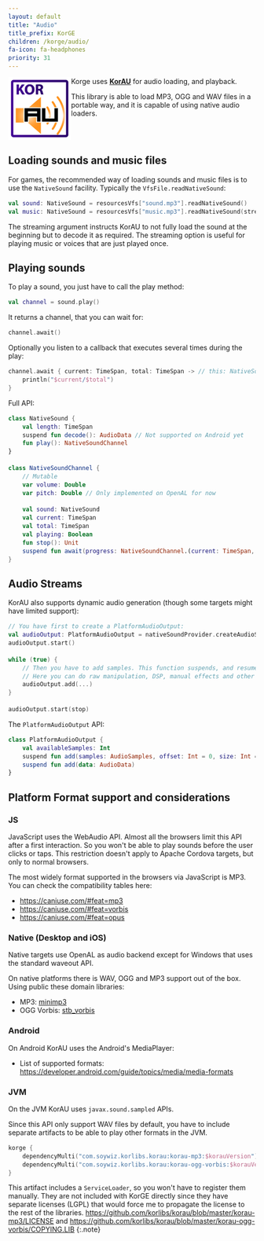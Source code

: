 ```yaml
---
layout: default
title: "Audio"
title_prefix: KorGE
children: /korge/audio/
fa-icon: fa-headphones
priority: 31
---
```


<img src="/i/logos/korau.png" style="float:left;" />

Korge uses **[KorAU](https://github.com/soywiz/korau)** for audio loading,
and playback.

This library is able to load MP3, OGG and WAV files in a portable way,
and it is capable of using native audio loaders.

<div style="clear: both;"></div>

## Loading sounds and music files

For games, the recommended way of loading sounds and music files is to use the `NativeSound` facility. Typically the `VfsFile.readNativeSound`:

```kotlin
val sound: NativeSound = resourcesVfs["sound.mp3"].readNativeSound()
val music: NativeSound = resourcesVfs["music.mp3"].readNativeSound(streaming = true)
```

The streaming argument instructs KorAU to not fully load the sound at the beginning but to decode it as required.
The streaming option is useful for playing music or voices that are just played once.  

## Playing sounds

To play a sound, you just have to call the play method:

```kotlin
val channel = sound.play()
```

It returns a channel, that you can wait for:

```kotlin
channel.await()
```

Optionally you listen to a callback that executes several times during the play:

```kotlin
channel.await { current: TimeSpan, total: TimeSpan -> // this: NativeSoundChannel
    println("$current/$total")
}
```

Full API:

```kotlin
class NativeSound {
	val length: TimeSpan
	suspend fun decode(): AudioData // Not supported on Android yet
	fun play(): NativeSoundChannel
}

class NativeSoundChannel {
    // Mutable
	var volume: Double
	var pitch: Double // Only implemented on OpenAL for now

    val sound: NativeSound
	val current: TimeSpan
	val total: TimeSpan
	val playing: Boolean
	fun stop(): Unit
    suspend fun await(progress: NativeSoundChannel.(current: TimeSpan, total: TimeSpan) -> Unit = { current, total -> })
}
```

## Audio Streams

KorAU also supports dynamic audio generation (though some targets might have limited support):

```kotlin
// You have first to create a PlatformAudioOutput:
val audioOutput: PlatformAudioOutput = nativeSoundProvider.createAudioStream(freq = 44100)
audioOutput.start()

while (true) {
    // Then you have to add samples. This function suspends, and resumes when it needs more data so it can play the data continuously. 
    // Here you can do raw manipulation, DSP, manual effects and other stuff.
    audioOutput.add(...)
}

audioOutput.start(stop)
```

The `PlatformAudioOutput` API:

```kotlin
class PlatformAudioOutput {
	val availableSamples: Int
	suspend fun add(samples: AudioSamples, offset: Int = 0, size: Int = samples.totalSamples)
	suspend fun add(data: AudioData)
}
```


## Platform Format support and considerations

### JS

JavaScript uses the WebAudio API. Almost all the browsers limit this API after a first interaction.
So you won't be able to play sounds before the user clicks or taps.
This restriction doesn't apply to Apache Cordova targets, but only to normal browsers.

The most widely format supported in the browsers via JavaScript is MP3. You can check the compatibility tables here:

* <https://caniuse.com/#feat=mp3>
* <https://caniuse.com/#feat=vorbis>
* <https://caniuse.com/#feat=opus>

### Native (Desktop and iOS)

Native targets use OpenAL as audio backend except for Windows that uses the standard waveout API.  

On native platforms there is WAV, OGG and MP3 support out of the box. Using public these domain libraries:

* MP3: [minimp3](https://github.com/lieff/minimp3)
* OGG Vorbis: [stb_vorbis](https://github.com/nothings/stb/blob/master/stb_vorbis.c)

### Android

On Android KorAU uses the Android's MediaPlayer:

* List of supported formats: <https://developer.android.com/guide/topics/media/media-formats>

### JVM

On the JVM KorAU uses `javax.sound.sampled` APIs.

Since this API only support WAV files by default, you have to include separate artifacts to be able to play other formats
in the JVM.

```kotlin
korge {
	dependencyMulti("com.soywiz.korlibs.korau:korau-mp3:$korauVersion") // To be able to play mp3
	dependencyMulti("com.soywiz.korlibs.korau:korau-ogg-vorbis:$korauVersion")
}
```

This artifact includes a `ServiceLoader`, so you won't have to register them manually.
They are not included with KorGE directly since they have separate licenses (LGPL) that would force
me to propagate the license to the rest of the libraries.
<https://github.com/korlibs/korau/blob/master/korau-mp3/LICENSE> and
<https://github.com/korlibs/korau/blob/master/korau-ogg-vorbis/COPYING.LIB>
{:.note}
